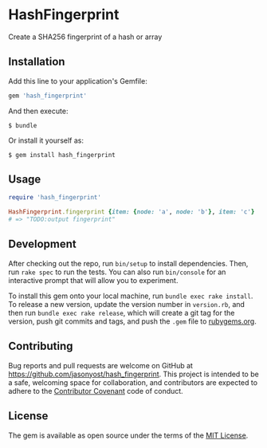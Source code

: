 # HashFingerprint

Create a SHA256 fingerprint of a hash or array

## Installation

Add this line to your application's Gemfile:

```ruby
gem 'hash_fingerprint'
```

And then execute:

```
$ bundle
```

Or install it yourself as:

```
$ gem install hash_fingerprint
```

## Usage

```ruby
require 'hash_fingerprint'

HashFingerprint.fingerprint {item: {node: 'a', node: 'b'}, item: 'c'}
# => "TODO:output fingerprint"
```

## Development

After checking out the repo, run `bin/setup` to install dependencies. Then, run `rake spec` to run the tests. You can also run `bin/console` for an interactive prompt that will allow you to experiment.

To install this gem onto your local machine, run `bundle exec rake install`. To release a new version, update the version number in `version.rb`, and then run `bundle exec rake release`, which will create a git tag for the version, push git commits and tags, and push the `.gem` file to [rubygems.org](https://rubygems.org).

## Contributing

Bug reports and pull requests are welcome on GitHub at <https://github.com/jasonyost/hash_fingerprint>. This project is intended to be a safe, welcoming space for collaboration, and contributors are expected to adhere to the [Contributor Covenant](http://contributor-covenant.org) code of conduct.

## License

The gem is available as open source under the terms of the [MIT License](http://opensource.org/licenses/MIT).
